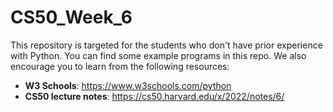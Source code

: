 # CS50_Week_6
This repository is targeted for the students who don't have prior experience with Python. You can find some example programs in this repo. We also encourage you to learn from the following resources:
- **W3 Schools**: https://www.w3schools.com/python
- **CS50 lecture notes**: https://cs50.harvard.edu/x/2022/notes/6/
